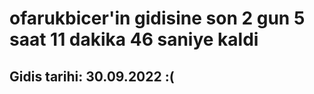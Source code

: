 # ofarukbicer'in gidisine son 2 gun 5 saat 11 dakika 46 saniye kaldi

## Gidis tarihi: 30.09.2022 :(